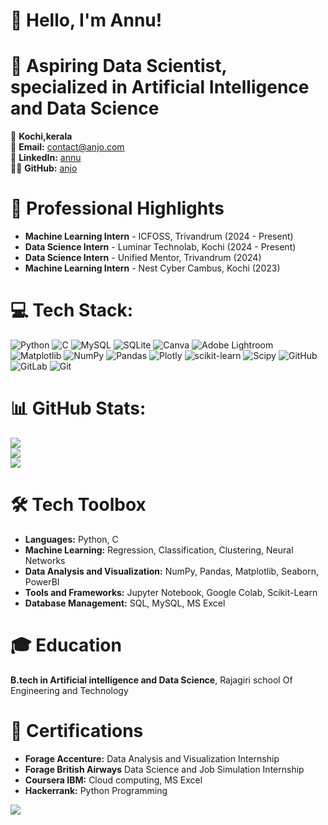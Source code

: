 # 👋 Hello, I'm Annu!
# 🚀 Aspiring Data Scientist, specialized in Artificial Intelligence and Data Science

📍 **Kochi,kerala**  
📧 **Email:** [contact@anjo.com](mailto:annulijo9@gmail.com)  
🔗 **LinkedIn:** [annu](https://www.linkedin.com/in/annu-lijo-265518256/)  
👨‍💻 **GitHub:** [anjo](https://github.com/Annulijo)

# 🌟 Professional Highlights 
- **Machine Learning Intern** - ICFOSS, Trivandrum (2024 - Present)
- **Data Science Intern** - Luminar Technolab, Kochi (2024 - Present)
- **Data Science Intern** - Unified Mentor, Trivandrum (2024)
- **Machine Learning Intern** - Nest Cyber Cambus, Kochi (2023)

# 💻 Tech Stack:
![Python](https://img.shields.io/badge/python-3670A0?style=for-the-badge&logo=python&logoColor=ffdd54) ![C](https://img.shields.io/badge/c-%2300599C.svg?style=for-the-badge&logo=c&logoColor=white) ![MySQL](https://img.shields.io/badge/mysql-4479A1.svg?style=for-the-badge&logo=mysql&logoColor=white) ![SQLite](https://img.shields.io/badge/sqlite-%2307405e.svg?style=for-the-badge&logo=sqlite&logoColor=white) ![Canva](https://img.shields.io/badge/Canva-%2300C4CC.svg?style=for-the-badge&logo=Canva&logoColor=white) ![Adobe Lightroom](https://img.shields.io/badge/Adobe%20Lightroom-31A8FF.svg?style=for-the-badge&logo=Adobe%20Lightroom&logoColor=white) ![Matplotlib](https://img.shields.io/badge/Matplotlib-%23ffffff.svg?style=for-the-badge&logo=Matplotlib&logoColor=black) ![NumPy](https://img.shields.io/badge/numpy-%23013243.svg?style=for-the-badge&logo=numpy&logoColor=white) ![Pandas](https://img.shields.io/badge/pandas-%23150458.svg?style=for-the-badge&logo=pandas&logoColor=white) ![Plotly](https://img.shields.io/badge/Plotly-%233F4F75.svg?style=for-the-badge&logo=plotly&logoColor=white) ![scikit-learn](https://img.shields.io/badge/scikit--learn-%23F7931E.svg?style=for-the-badge&logo=scikit-learn&logoColor=white) ![Scipy](https://img.shields.io/badge/SciPy-%230C55A5.svg?style=for-the-badge&logo=scipy&logoColor=%white) ![GitHub](https://img.shields.io/badge/github-%23121011.svg?style=for-the-badge&logo=github&logoColor=white) ![GitLab](https://img.shields.io/badge/gitlab-%23181717.svg?style=for-the-badge&logo=gitlab&logoColor=white) ![Git](https://img.shields.io/badge/git-%23F05033.svg?style=for-the-badge&logo=git&logoColor=white)

# 📊 GitHub Stats:
![](https://github-readme-stats.vercel.app/api?username=Annulijo&theme=dark&hide_border=true&include_all_commits=false&count_private=false)<br/>
![](https://github-readme-streak-stats.herokuapp.com/?user=Annulijo&theme=dark&hide_border=true)<br/>
![](https://github-readme-stats.vercel.app/api/top-langs/?username=Annulijo&theme=dark&hide_border=true&include_all_commits=false&count_private=false&layout=compact)

# 🛠️ Tech Toolbox 
- **Languages:** Python, C
- **Machine Learning:** Regression, Classification, Clustering, Neural Networks
- **Data Analysis and Visualization:** NumPy, Pandas, Matplotlib, Seaborn, PowerBI
- **Tools and Frameworks:** Jupyter Notebook, Google Colab, Scikit-Learn
- **Database Management:** SQL, MySQL, MS Excel

# 🎓 Education 
**B.tech in Artificial intelligence and Data Science**, Rajagiri school Of Engineering and Technology

# 📜 Certifications 
- **Forage Accenture:** Data Analysis and Visualization Internship
- **Forage British Airways**  Data Science and Job Simulation Internship
- **Coursera IBM:** Cloud computing, MS Excel
- **Hackerrank:** Python Programming

[![](https://visitcount.itsvg.in/api?id=Annulijo&icon=0&color=0)](https://visitcount.itsvg.in)
